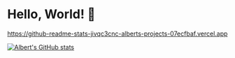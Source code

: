 # Hello, World! 👋
https://github-readme-stats-jivqc3cnc-alberts-projects-07ecfbaf.vercel.app

[![Albert's GitHub stats](https://github-readme-stats-jivqc3cnc-alberts-projects-07ecfbaf.vercel.app/api?username=albertli354)](https://github.com/anuraghazra/github-readme-stats)

